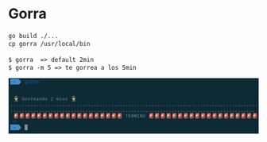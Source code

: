 # Gorra
```
go build ./...
cp gorra /usr/local/bin

$ gorra  => default 2min
$ gorra -m 5 => te gorrea a los 5min
```


![ScreenShot](/Screen%20Shot%202020-08-14%20at%2010.09.34.png)
